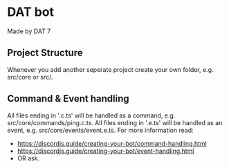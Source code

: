 # DAT bot
Made by DAT 7

## Project Structure
Whenever you add another seperate project create your own folder, e.g. src/core or src/<another-project>.

## Command & Event handling
All files ending in '.c.ts' will be handled as a command, e.g. src/core/commands/ping.c.ts.
All files ending in '.e.ts' will be handled as an event, e.g. src/core/events/event.e.ts.
For more information read:
- https://discordjs.guide/creating-your-bot/command-handling.html
- https://discordjs.guide/creating-your-bot/event-handling.html
- OR ask.

